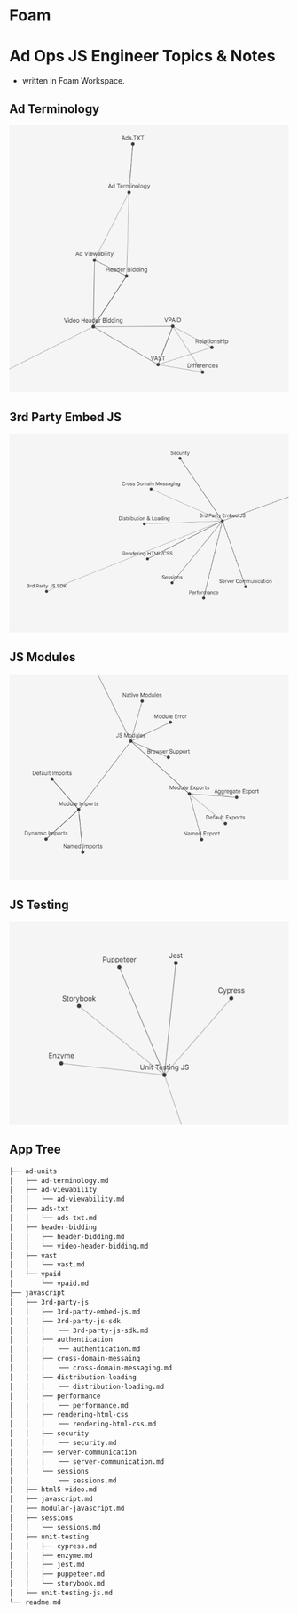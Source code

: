 # Foam

# Ad Ops JS Engineer Topics & Notes

- written in Foam Workspace.

## Ad Terminology

<img src="https://raw.githubusercontent.com/moisestech/AdOps-JSEngineer/master/public/images/ad-terminology.png" />

## 3rd Party Embed JS

<img src="https://raw.githubusercontent.com/moisestech/AdOps-JSEngineer/master/public/images/3rd-party-embed-js.png" />

## JS Modules

<img src="https://raw.githubusercontent.com/moisestech/AdOps-JSEngineer/master/public/images/js-modules.png" />

## JS Testing

<img src="https://raw.githubusercontent.com/moisestech/AdOps-JSEngineer/master/public/images/unit-testing-js.png" />

## App Tree

```bash
├── ad-units
│   ├── ad-terminology.md
│   ├── ad-viewability
│   │   └── ad-viewability.md
│   ├── ads-txt
│   │   └── ads-txt.md
│   ├── header-bidding
│   │   ├── header-bidding.md
│   │   └── video-header-bidding.md
│   ├── vast
│   │   └── vast.md
│   └── vpaid
│       └── vpaid.md
├── javascript
│   ├── 3rd-party-js
│   │   ├── 3rd-party-embed-js.md
│   │   ├── 3rd-party-js-sdk
│   │   │   └── 3rd-party-js-sdk.md
│   │   ├── authentication
│   │   │   └── authentication.md
│   │   ├── cross-domain-messaing
│   │   │   └── cross-domain-messaging.md
│   │   ├── distribution-loading
│   │   │   └── distribution-loading.md
│   │   ├── performance
│   │   │   └── performance.md
│   │   ├── rendering-html-css
│   │   │   └── rendering-html-css.md
│   │   ├── security
│   │   │   └── security.md
│   │   ├── server-communication
│   │   │   └── server-communication.md
│   │   └── sessions
│   │       └── sessions.md
│   ├── html5-video.md
│   ├── javascript.md
│   ├── modular-javascript.md
│   ├── sessions
│   │   └── sessions.md
│   ├── unit-testing
│   │   ├── cypress.md
│   │   ├── enzyme.md
│   │   ├── jest.md
│   │   ├── puppeteer.md
│   │   └── storybook.md
│   └── unit-testing-js.md
└── readme.md
```

